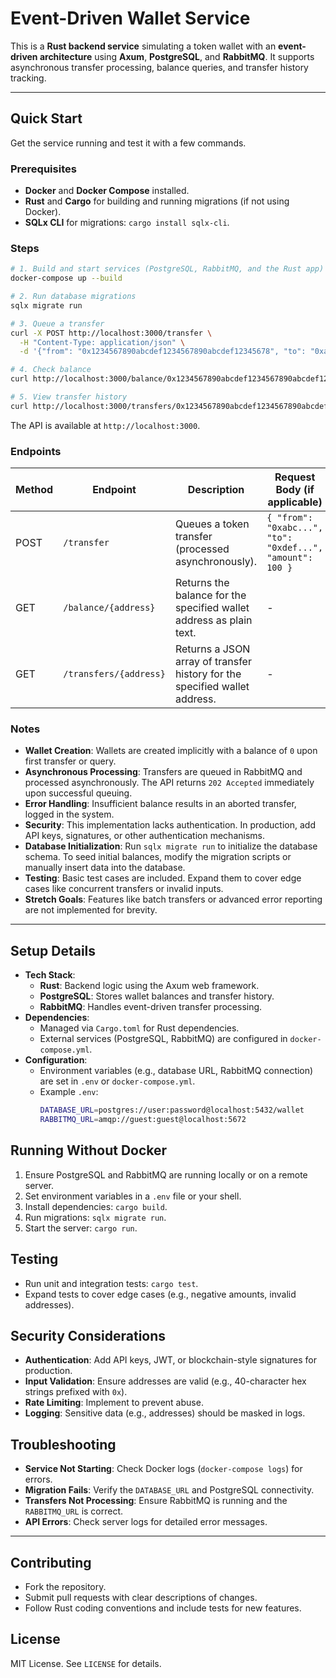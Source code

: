 # Event-Driven Wallet Service

This is a **Rust backend service** simulating a token wallet with an **event-driven architecture** using **Axum**, **PostgreSQL**, and **RabbitMQ**. It supports asynchronous transfer processing, balance queries, and transfer history tracking.

---

## Quick Start

Get the service running and test it with a few commands.

### Prerequisites
- **Docker** and **Docker Compose** installed.
- **Rust** and **Cargo** for building and running migrations (if not using Docker).
- **SQLx CLI** for migrations: `cargo install sqlx-cli`.

### Steps
```bash
# 1. Build and start services (PostgreSQL, RabbitMQ, and the Rust app)
docker-compose up --build

# 2. Run database migrations
sqlx migrate run

# 3. Queue a transfer
curl -X POST http://localhost:3000/transfer \
  -H "Content-Type: application/json" \
  -d '{"from": "0x1234567890abcdef1234567890abcdef12345678", "to": "0xabcdef1234567890abcdef1234567890abcdef12", "amount": 100}'

# 4. Check balance
curl http://localhost:3000/balance/0x1234567890abcdef1234567890abcdef12345678

# 5. View transfer history
curl http://localhost:3000/transfers/0x1234567890abcdef1234567890abcdef12345678
```

The API is available at `http://localhost:3000`.

### Endpoints
| Method | Endpoint                              | Description                                                                 | Request Body (if applicable)                     | Response                             |
|--------|---------------------------------------|-----------------------------------------------------------------------------|------------------------------------------------|--------------------------------------|
| POST   | `/transfer`                          | Queues a token transfer (processed asynchronously).                         | `{ "from": "0xabc...", "to": "0xdef...", "amount": 100 }` | 202 Accepted or error message       |
| GET    | `/balance/{address}`                  | Returns the balance for the specified wallet address as plain text.         | -                                              | Balance (e.g., `100`)               |
| GET    | `/transfers/{address}`               | Returns a JSON array of transfer history for the specified wallet address.  | -                                              | JSON array (e.g., `[{...}, {...}]`) |

### Notes
- **Wallet Creation**: Wallets are created implicitly with a balance of `0` upon first transfer or query.
- **Asynchronous Processing**: Transfers are queued in RabbitMQ and processed asynchronously. The API returns `202 Accepted` immediately upon successful queuing.
- **Error Handling**: Insufficient balance results in an aborted transfer, logged in the system.
- **Security**: This implementation lacks authentication. In production, add API keys, signatures, or other authentication mechanisms.
- **Database Initialization**: Run `sqlx migrate run` to initialize the database schema. To seed initial balances, modify the migration scripts or manually insert data into the database.
- **Testing**: Basic test cases are included. Expand them to cover edge cases like concurrent transfers or invalid inputs.
- **Stretch Goals**: Features like batch transfers or advanced error reporting are not implemented for brevity.

---

## Setup Details
- **Tech Stack**:
    - **Rust**: Backend logic using the Axum web framework.
    - **PostgreSQL**: Stores wallet balances and transfer history.
    - **RabbitMQ**: Handles event-driven transfer processing.
- **Dependencies**:
    - Managed via `Cargo.toml` for Rust dependencies.
    - External services (PostgreSQL, RabbitMQ) are configured in `docker-compose.yml`.
- **Configuration**:
    - Environment variables (e.g., database URL, RabbitMQ connection) are set in `.env` or `docker-compose.yml`.
    - Example `.env`:
      ```bash
      DATABASE_URL=postgres://user:password@localhost:5432/wallet
      RABBITMQ_URL=amqp://guest:guest@localhost:5672
      ```

## Running Without Docker
1. Ensure PostgreSQL and RabbitMQ are running locally or on a remote server.
2. Set environment variables in a `.env` file or your shell.
3. Install dependencies: `cargo build`.
4. Run migrations: `sqlx migrate run`.
5. Start the server: `cargo run`.

## Testing
- Run unit and integration tests: `cargo test`.
- Expand tests to cover edge cases (e.g., negative amounts, invalid addresses).

## Security Considerations
- **Authentication**: Add API keys, JWT, or blockchain-style signatures for production.
- **Input Validation**: Ensure addresses are valid (e.g., 40-character hex strings prefixed with `0x`).
- **Rate Limiting**: Implement to prevent abuse.
- **Logging**: Sensitive data (e.g., addresses) should be masked in logs.

## Troubleshooting
- **Service Not Starting**: Check Docker logs (`docker-compose logs`) for errors.
- **Migration Fails**: Verify the `DATABASE_URL` and PostgreSQL connectivity.
- **Transfers Not Processing**: Ensure RabbitMQ is running and the `RABBITMQ_URL` is correct.
- **API Errors**: Check server logs for detailed error messages.

---

## Contributing
- Fork the repository.
- Submit pull requests with clear descriptions of changes.
- Follow Rust coding conventions and include tests for new features.

## License
MIT License. See `LICENSE` for details.